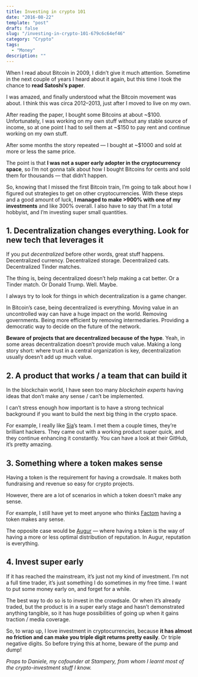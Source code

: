```yaml
---
title: Investing in crypto 101
date: "2016-08-22"
template: "post"
draft: false
slug: "/investing-in-crypto-101-679c6c64ef46"
category: "Crypto"
tags:
  - "Money"
description: ""
---
```


When I read about Bitcoin in 2009, I didn’t give it much attention. Sometime in the next couple of years I heard about it again, but this time I took the chance to **read Satoshi’s paper**.

I was amazed, and finally understood what the Bitcoin movement was about. I think this was circa 2012–2013, just after I moved to live on my own.

After reading the paper, I bought some Bitcoins at about ~\$100. Unfortunately, I was working on my own stuff without any stable source of income, so at one point I had to sell them at ~\$150 to pay rent and continue working on my own stuff.

After some months the story repeated — I bought at ~\$1000 and sold at more or less the same price.

The point is that **I was not a super early adopter in the cryptocurrency space**, so I’m not gonna talk about how I bought Bitcoins for cents and sold them for thousands — that didn’t happen.

So, knowing that I missed the first Bitcoin train, I’m going to talk about how I figured out strategies to get on other cryptocurrencies. With these steps and a good amount of luck, **I managed to make >900% with one of my investments** and like 300% overall. I also have to say that I’m a total hobbyist, and I’m investing super small quantities.

## 1. Decentralization changes everything. Look for new tech that leverages it

If you put *decentralized* before other words, great stuff happens. Decentralized currency. Decentralized storage. Decentralized cats. Decentralized Tinder matches.

The thing is, being decentralized doesn’t help making a cat better. Or a Tinder match. Or Donald Trump. Well. Maybe.

I always try to look for things in which decentralization is a game changer.

In Bitcoin’s case, being decentralized is everything. Moving value in an uncontrolled way can have a huge impact on the world. Removing governments. Being more efficient by removing intermediaries. Providing a democratic way to decide on the future of the network.

**Beware of projects that are decentralized because of the hype**. Yeah, in some areas decentralization doesn’t provide much value. Making a long story short: where trust in a central organization is key, decentralization usually doesn’t add up much value.

## 2. A product that works / a team that can build it

In the blockchain world, I have seen too many *blockchain experts* having ideas that don’t make any sense / can’t be implemented.

I can’t stress enough how important is to have a strong technical background if you want to build the next big thing in the crypto space.

For example, I really like [Sia](https://sia.tech/)’s team. I met them a couple times, they’re brilliant hackers. They came out with a working product super quick, and they continue enhancing it constantly. You can have a look at their GitHub, it’s pretty amazing.

## 3. Something where a token makes sense

Having a token is the requirement for having a crowdsale. It makes both fundraising and revenue so easy for crypto projects.

However, there are a lot of scenarios in which a token doesn’t make any sense.

For example, I still have yet to meet anyone who thinks [Factom](http://factom.org/) having a token makes any sense.

The opposite case would be [Augur](http://augur.net/) — where having a token is the way of having a more or less optimal distribution of reputation. In Augur, reputation is everything.

## 4. Invest super early

If it has reached the mainstream, it’s just not my kind of investment. I’m not a full time trader, it’s just something I do sometimes in my free time. I want to put some money early on, and forget for a while.

The best way to do so is to invest in the crowdsale. Or when it’s already traded, but the product is in a super early stage and hasn’t demonstrated anything tangible, so it has huge possibilities of going up when it gains traction / media coverage.

So, to wrap up, I love investment in cryptocurrencies, because **it has almost no friction and can make you triple digit returns pretty easily**. Or triple negative digits. So before trying this at home, beware of the pump and dump!

*Props to Daniele, my cofounder at Stampery, from whom I learnt most of the crypto-investment stuff I know.*
